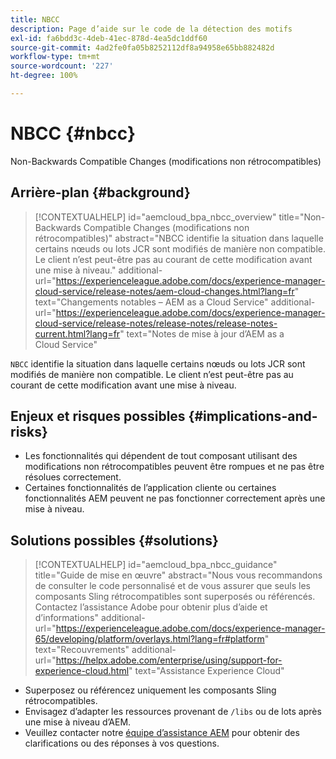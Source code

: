 ```yaml
---
title: NBCC
description: Page d’aide sur le code de la détection des motifs
exl-id: fa6bdd3c-4deb-41ec-878d-4ea5dc1ddf60
source-git-commit: 4ad2fe0fa05b8252112df8a94958e65bb882482d
workflow-type: tm+mt
source-wordcount: '227'
ht-degree: 100%

---
```


# NBCC {#nbcc}

Non-Backwards Compatible Changes (modifications non rétrocompatibles)

## Arrière-plan {#background}

>[!CONTEXTUALHELP]
>id="aemcloud_bpa_nbcc_overview"
>title="Non-Backwards Compatible Changes (modifications non rétrocompatibles)"
>abstract="NBCC identifie la situation dans laquelle certains nœuds ou lots JCR sont modifiés de manière non compatible. Le client n’est peut-être pas au courant de cette modification avant une mise à niveau."
>additional-url="https://experienceleague.adobe.com/docs/experience-manager-cloud-service/release-notes/aem-cloud-changes.html?lang=fr" text="Changements notables – AEM as a Cloud Service"
>additional-url="https://experienceleague.adobe.com/docs/experience-manager-cloud-service/release-notes/release-notes/release-notes-current.html?lang=fr" text="Notes de mise à jour d’AEM as a Cloud Service"

`NBCC` identifie la situation dans laquelle certains nœuds ou lots JCR sont modifiés de manière non compatible. Le client n’est peut-être pas au courant de cette modification avant une mise à niveau.

## Enjeux et risques possibles {#implications-and-risks}

* Les fonctionnalités qui dépendent de tout composant utilisant des modifications non rétrocompatibles peuvent être rompues et ne pas être résolues correctement.
* Certaines fonctionnalités de l’application cliente ou certaines fonctionnalités AEM peuvent ne pas fonctionner correctement après une mise à niveau.

## Solutions possibles {#solutions}

>[!CONTEXTUALHELP]
>id="aemcloud_bpa_nbcc_guidance"
>title="Guide de mise en œuvre"
>abstract="Nous vous recommandons de consulter le code personnalisé et de vous assurer que seuls les composants Sling rétrocompatibles sont superposés ou référencés. Contactez l’assistance Adobe pour obtenir plus d’aide et d’informations"
>additional-url="https://experienceleague.adobe.com/docs/experience-manager-65/developing/platform/overlays.html?lang=fr#platform" text="Recouvrements"
>additional-url="https://helpx.adobe.com/enterprise/using/support-for-experience-cloud.html" text="Assistance Experience Cloud"

* Superposez ou référencez uniquement les composants Sling rétrocompatibles.
* Envisagez d’adapter les ressources provenant de `/libs` ou de lots après une mise à niveau d’AEM.
* Veuillez contacter notre [équipe d’assistance AEM](https://helpx.adobe.com/fr/enterprise/using/support-for-experience-cloud.html) pour obtenir des clarifications ou des réponses à vos questions.
